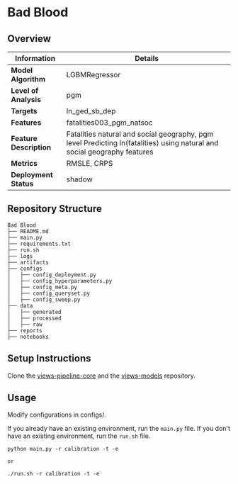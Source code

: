# Bad Blood 
## Overview


| Information         | Details                        |
|---------------------|--------------------------------|
| **Model Algorithm** | LGBMRegressor                  |
| **Level of Analysis** | pgm            |
| **Targets**         | ln_ged_sb_dep |
| **Features**       |  fatalities003_pgm_natsoc   |
| **Feature Description**       |  Fatalities natural and social geography, pgm level Predicting ln(fatalities) using natural and social geography features    |
| **Metrics**       |  RMSLE, CRPS    |
| **Deployment Status**       |  shadow    |

## Repository Structure

```
Bad Blood
├── README.md
├── main.py
├── requirements.txt
├── run.sh
├── logs
├── artifacts
├── configs
│   ├── config_deployment.py
│   ├── config_hyperparameters.py
│   ├── config_meta.py
│   ├── config_queryset.py
│   ├── config_sweep.py
├── data
│   ├── generated
│   ├── processed
│   ├── raw
├── reports
├── notebooks
```

## Setup Instructions

Clone the [views-pipeline-core](https://github.com/views-platform/views-pipeline-core) and the [views-models](https://github.com/views-platform/views-models) repository.


## Usage
Modify configurations in configs/.

If you already have an existing environment, run the `main.py` file. If you don't have an existing environment, run the `run.sh` file. 

```
python main.py -r calibration -t -e

or

./run.sh -r calibration -t -e
```


